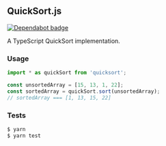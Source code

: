 ## QuickSort.js

[![Dependabot badge](https://img.shields.io/badge/Dependabot-active-brightgreen.svg)](https://dependabot.com/)

A TypeScript QuickSort implementation.

### Usage

```js
import * as quickSort from 'quicksort';

const unsortedArray = [15, 13, 1, 22];
const sortedArray = quickSort.sort(unsortedArray);
// sortedArray === [1, 13, 15, 22]
```

### Tests

```bash
$ yarn
$ yarn test
```
